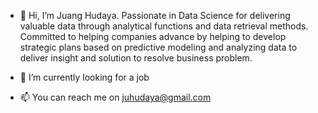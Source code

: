 - 👋 Hi, I’m Juang Hudaya.
Passionate in Data Science for delivering valuable data through analytical functions and data retrieval methods. 
Committed to helping companies advance by helping to develop strategic plans based on predictive modeling and analyzing data to deliver insight and solution to resolve business problem.
- 🌱 I’m currently looking for a job

- 📫 You can reach me on juhudaya@gmail.com

<!---
juhudaya/juhudaya is a ✨ special ✨ repository because its `README.md` (this file) appears on your GitHub profile.
You can click the Preview link to take a look at your changes.
--->
